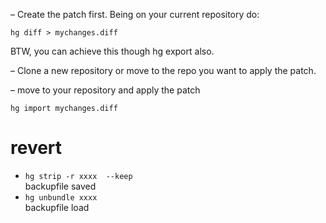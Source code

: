 – Create the patch first. Being on your current repository do:

`hg diff > mychanges.diff`

BTW, you can achieve this though hg export also.

– Clone a new repository or move to the repo you want to apply the patch.

– move to your repository and apply the patch

`hg import mychanges.diff`

# revert
* `hg strip -r xxxx  --keep`    
backupfile saved  
* `hg unbundle xxxx`  
backupfile load     
